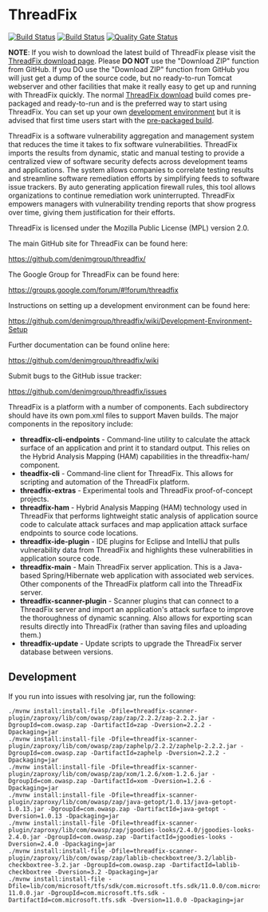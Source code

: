 # ThreadFix

[![Build Status](https://travis-ci.org/ContinuousSecurityTooling/threadfix.svg?branch=master)](https://travis-ci.org/ContinuousSecurityTooling/threadfix)
[![Build Status](https://jenkins.martinreinhardt-online.de/buildStatus/icon?job=OSS/continuous-security-tooling/threadfix/master)](https://jenkins.martinreinhardt-online.de/blue/organizations/jenkins/OSS%2Fcontinuous-security-tooling%2Fthreadfix/branches/)
[![Quality Gate Status](https://sonarcloud.io/api/project_badges/measure?project=com.denimgroup.threadfix%3Amaster-pom&metric=alert_status)](https://sonarcloud.io/dashboard?id=com.denimgroup.threadfix%3Amaster-pom)

**NOTE**: If you wish to download the latest build of ThreadFix please visit the [ThreadFix download page](http://www.threadfix.org/download/). Please **DO NOT** use the "Download ZIP" function from GitHub. If you DO use the "Download ZIP" function from GitHub you will just get a dump of the source code, but no ready-to-run Tomcat webserver and other facilities that make it really easy to get up and running with ThreadFix quickly. The normal [ThreadFix download](http://www.threadfix.org/download/) build comes pre-packaged and ready-to-run and is the preferred way to start using ThreadFix. You can set up your own [development environment](https://github.com/denimgroup/threadfix/wiki/Environment-Setup) but it is advised that first time users start with the [pre-packaged build](http://www.threadfix.org/download/).

ThreadFix is a software vulnerability aggregation and management system that reduces the time it takes to fix software vulnerabilities. ThreadFix imports the results from dynamic, static and manual testing to provide a centralized view of software security defects across development teams and applications. The system allows companies to correlate testing results and streamline software remediation efforts by simplifying feeds to software issue trackers. By auto generating application firewall rules, this tool allows organizations to continue remediation work uninterrupted. ThreadFix empowers managers with
vulnerability trending reports that show progress over time, giving them justification for their efforts.

ThreadFix is licensed under the Mozilla Public License (MPL) version 2.0.

The main GitHub site for ThreadFix can be found here:

https://github.com/denimgroup/threadfix/

The Google Group for ThreadFix can be found here:

https://groups.google.com/forum/#!forum/threadfix

Instructions on setting up a development environment can be found here:

https://github.com/denimgroup/threadfix/wiki/Development-Environment-Setup

Further documentation can be found online here:

https://github.com/denimgroup/threadfix/wiki

Submit bugs to the GitHub issue tracker:

https://github.com/denimgroup/threadfix/issues

ThreadFix is a platform with a number of components. Each subdirectory should have its own pom.xml files to support Maven builds. The major components in the repository include:

* **threadfix-cli-endpoints** - Command-line utility to calculate the attack surface of an application and print it to standard output. This relies on the Hybrid Analysis Mapping (HAM) capabilities in the threadfix-ham/ component.
* **theadfix-cli** - Command-line client for ThreadFix. This allows for scripting and automation of the ThreadFix platform.
* **threadfix-extras** - Experimental tools and ThreadFix proof-of-concept projects.
* **threadfix-ham** - Hybrid Analysis Mapping (HAM) technology used in ThreadFix that performs lightweight static analysis of application source code to calculate attack surfaces and map application attack surface endpoints to source code locations.
* **threadfix-ide-plugin** - IDE plugins for Eclipse and IntelliJ that pulls vulnerability data from ThreadFix and highlights these vulnerabilities in application source code.
* **threadfix-main** - Main ThreadFix server application. This is a Java-based Spring/Hibernate web application with associated web services. Other components of the ThreadFix platform call into the ThreadFix server.
* **threadfix-scanner-plugin** - Scanner plugins that can connect to a ThreadFix server and import an application's attack surface to improve the thoroughness of dynamic scanning. Also allows for exporting scan results directly into ThreadFix (rather than saving files and uploading them.)
* **threadfix-update** - Update scripts to upgrade the ThreadFix server database between versions.


## Development

If you run into issues with resolving jar, run the following:

```
./mvnw install:install-file -Dfile=threadfix-scanner-plugin/zaproxy/lib/com/owasp/zap/zap/2.2.2/zap-2.2.2.jar -DgroupId=com.owasp.zap -DartifactId=zap -Dversion=2.2.2 -Dpackaging=jar
./mvnw install:install-file -Dfile=threadfix-scanner-plugin/zaproxy/lib/com/owasp/zap/zaphelp/2.2.2/zaphelp-2.2.2.jar -DgroupId=com.owasp.zap -DartifactId=zaphelp -Dversion=2.2.2 -Dpackaging=jar
./mvnw install:install-file -Dfile=threadfix-scanner-plugin/zaproxy/lib/com/owasp/zap/xom/1.2.6/xom-1.2.6.jar -DgroupId=com.owasp.zap -DartifactId=xom -Dversion=1.2.6 -Dpackaging=jar
./mvnw install:install-file -Dfile=threadfix-scanner-plugin/zaproxy/lib/com/owasp/zap/java-getopt/1.0.13/java-getopt-1.0.13.jar -DgroupId=com.owasp.zap -DartifactId=java-getopt -Dversion=1.0.13 -Dpackaging=jar
./mvnw install:install-file -Dfile=threadfix-scanner-plugin/zaproxy/lib/com/owasp/zap/jgoodies-looks/2.4.0/jgoodies-looks-2.4.0.jar -DgroupId=com.owasp.zap -DartifactId=jgoodies-looks -Dversion=2.4.0 -Dpackaging=jar
./mvnw install:install-file -Dfile=threadfix-scanner-plugin/zaproxy/lib/com/owasp/zap/lablib-checkboxtree/3.2/lablib-checkboxtree-3.2.jar -DgroupId=com.owasp.zap -DartifactId=lablib-checkboxtree -Dversion=3.2 -Dpackaging=jar
./mvnw install:install-file -Dfile=lib/com/microsoft/tfs/sdk/com.microsoft.tfs.sdk/11.0.0/com.microsoft.tfs.sdk-11.0.0.jar -DgroupId=com.microsoft.tfs.sdk -DartifactId=com.microsoft.tfs.sdk -Dversion=11.0.0 -Dpackaging=jar
```
